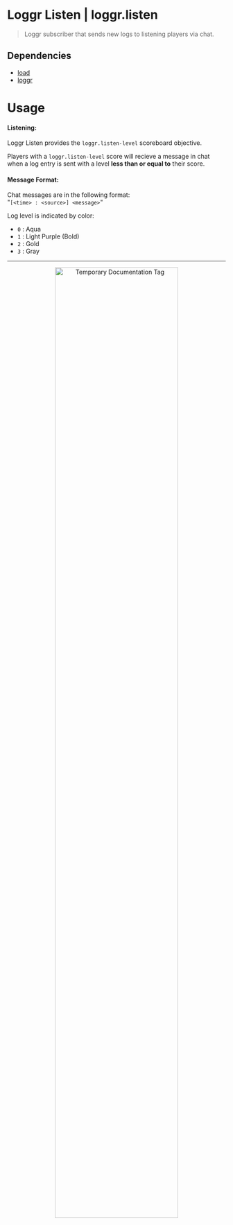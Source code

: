 
# Loggr Listen | loggr.listen
> Loggr subscriber that sends new logs to listening players via chat.

## Dependencies
- [load](https://github.com/sixslime/load)
- [loggr](https://github.com/sixslime/loggr)

# Usage
#### Listening:
Loggr Listen provides the `loggr.listen-level` scoreboard objective.

Players with a `loggr.listen-level` score will recieve a message in chat when a log entry is sent with a level **less than or equal to** their score.

#### Message Format:
Chat messages are in the following format: \
"`[<time> : <source>] <message>`"

Log level is indicated by color:
- `0` : Aqua
- `1` : Light Purple (Bold)
- `2` : Gold
- `3` : Gray
___

<p align="center">
  <img src="https://sixslime.github.io/info/logos/temporary_documentation.svg" width="75%" alt="Temporary Documentation Tag"/>
</p>
